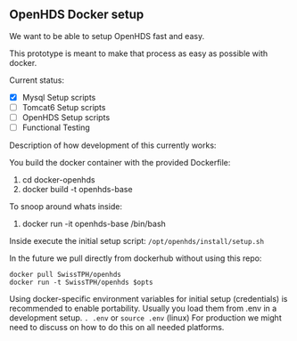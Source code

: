 ## OpenHDS Docker setup ##

We want to be able to setup OpenHDS fast and easy.

This prototype is meant to make that process as easy as possible with docker.

Current status:
* [X] Mysql Setup scripts
* [ ] Tomcat6 Setup scripts
* [ ] OpenHDS Setup scripts
* [ ] Functional Testing

Description of how development of this currently works:

You build the docker container with the provided Dockerfile:
1. cd docker-openhds
2. docker build -t openhds-base

To snoop around whats inside:
1. docker run -it openhds-base /bin/bash

Inside execute the initial setup script:
`/opt/openhds/install/setup.sh`

In the future we pull directly from dockerhub without using this repo:

```
docker pull SwissTPH/openhds
docker run -t SwissTPH/openhds $opts
```


Using docker-specific environment variables for initial setup (credentials) is recommended to enable portability.
Usually you load them from .env in a development setup. `. .env` or `source .env` (linux)
For production we might need to discuss on how to do this on all needed platforms.
